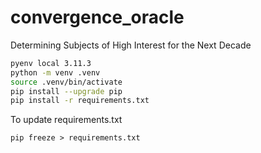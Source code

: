 # convergence_oracle

Determining Subjects of High Interest for the Next Decade

```Bash
pyenv local 3.11.3
python -m venv .venv
source .venv/bin/activate
pip install --upgrade pip
pip install -r requirements.txt
```

To update requirements.txt

```
pip freeze > requirements.txt
```
